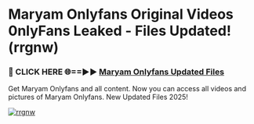# Maryam Onlyfans Original Videos 0nlyFans Leaked - Files Updated! (rrgnw)

<h3>🔴 CLICK HERE 🌐==►► <a href="https://tinyurl.com/ehrbuxhb" rel="nofollow">Maryam Onlyfans Updated Files</a></h3>

Get Maryam Onlyfans and all content. Now you can access all videos and pictures of Maryam Onlyfans. New Updated Files 2025!

[![rrgnw](https://i.imgur.com/lVYEuWS.gif)](https://tinyurl.com/ehrbuxhb)
